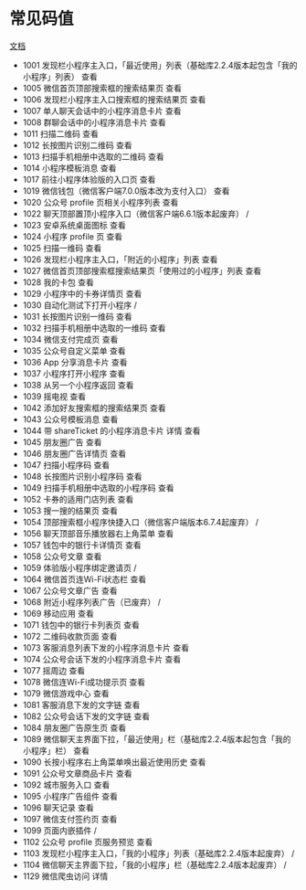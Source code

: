 # 常见码值
[文档](https://developers.weixin.qq.com/miniprogram/dev/reference/scene-list.html)

* 1001  发现栏小程序主入口，「最近使用」列表（基础库2.2.4版本起包含「我的小程序」列表）  查看
* 1005  微信首页顶部搜索框的搜索结果页 查看
* 1006  发现栏小程序主入口搜索框的搜索结果页  查看
* 1007  单人聊天会话中的小程序消息卡片 查看
* 1008  群聊会话中的小程序消息卡片 查看
* 1011  扫描二维码 查看
* 1012  长按图片识别二维码 查看
* 1013  扫描手机相册中选取的二维码 查看
* 1014  小程序模板消息 查看
* 1017  前往小程序体验版的入口页  查看
* 1019  微信钱包（微信客户端7.0.0版本改为支付入口）  查看
* 1020  公众号 profile 页相关小程序列表  查看
* 1022  聊天顶部置顶小程序入口（微信客户端6.6.1版本起废弃）  /
* 1023  安卓系统桌面图标  查看
* 1024  小程序 profile 页 查看
* 1025  扫描一维码 查看
* 1026  发现栏小程序主入口，「附近的小程序」列表  查看
* 1027  微信首页顶部搜索框搜索结果页「使用过的小程序」列表 查看
* 1028  我的卡包  查看
* 1029  小程序中的卡券详情页  查看
* 1030  自动化测试下打开小程序 /
* 1031  长按图片识别一维码 查看
* 1032  扫描手机相册中选取的一维码 查看
* 1034  微信支付完成页 查看
* 1035  公众号自定义菜单  查看
* 1036  App 分享消息卡片  查看
* 1037  小程序打开小程序  查看
* 1038  从另一个小程序返回 查看
* 1039  摇电视 查看
* 1042  添加好友搜索框的搜索结果页 查看
* 1043  公众号模板消息 查看
* 1044  带 shareTicket 的小程序消息卡片 详情 查看
* 1045  朋友圈广告 查看
* 1046  朋友圈广告详情页  查看
* 1047  扫描小程序码  查看
* 1048  长按图片识别小程序码  查看
* 1049  扫描手机相册中选取的小程序码  查看
* 1052  卡券的适用门店列表 查看
* 1053  搜一搜的结果页 查看
* 1054  顶部搜索框小程序快捷入口（微信客户端版本6.7.4起废弃） /
* 1056  聊天顶部音乐播放器右上角菜单  查看
* 1057  钱包中的银行卡详情页  查看
* 1058  公众号文章 查看
* 1059  体验版小程序绑定邀请页 /
* 1064  微信首页连Wi-Fi状态栏 查看
* 1067  公众号文章广告 查看
* 1068  附近小程序列表广告（已废弃）  /
* 1069  移动应用  查看
* 1071  钱包中的银行卡列表页  查看
* 1072  二维码收款页面 查看
* 1073  客服消息列表下发的小程序消息卡片  查看
* 1074  公众号会话下发的小程序消息卡片 查看
* 1077  摇周边 查看
* 1078  微信连Wi-Fi成功提示页 查看
* 1079  微信游戏中心  查看
* 1081  客服消息下发的文字链  查看
* 1082  公众号会话下发的文字链 查看
* 1084  朋友圈广告原生页  查看
* 1089  微信聊天主界面下拉，「最近使用」栏（基础库2.2.4版本起包含「我的小程序」栏）  查看
* 1090  长按小程序右上角菜单唤出最近使用历史  查看
* 1091  公众号文章商品卡片 查看
* 1092  城市服务入口  查看
* 1095  小程序广告组件 查看
* 1096  聊天记录  查看
* 1097  微信支付签约页 查看
* 1099  页面内嵌插件  /
* 1102  公众号 profile 页服务预览 查看
* 1103  发现栏小程序主入口，「我的小程序」列表（基础库2.2.4版本起废弃）  /
* 1104  微信聊天主界面下拉，「我的小程序」栏（基础库2.2.4版本起废弃） /
* 1129  微信爬虫访问 详情